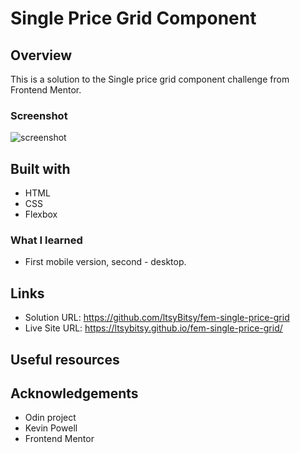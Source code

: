 # Single Price Grid Component

 
## Overview

This is a solution to the Single price grid component challenge from Frontend Mentor.

### Screenshot

![screenshot](https://github.com/ltsyBitsy/fem-single-price-grid/blob/main/images/screenshot.jpg)

## Built with

  * HTML
  * CSS
  * Flexbox

### What I learned

* First mobile version, second - desktop.

## Links

* Solution URL: https://github.com/ltsyBitsy/fem-single-price-grid
* Live Site URL: https://ltsybitsy.github.io/fem-single-price-grid/

## Useful resources


## Acknowledgements

* Odin project
* Kevin Powell
* Frontend Mentor